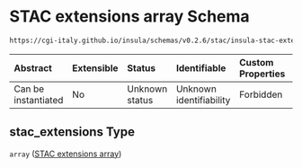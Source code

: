 # STAC extensions array Schema

```txt
https://cgi-italy.github.io/insula/schemas/v0.2.6/stac/insula-stac-extension.schema.json#/$defs/stac_extensions/properties/stac_extensions
```



| Abstract            | Extensible | Status         | Identifiable            | Custom Properties | Additional Properties | Access Restrictions | Defined In                                                                                                   |
| :------------------ | :--------- | :------------- | :---------------------- | :---------------- | :-------------------- | :------------------ | :----------------------------------------------------------------------------------------------------------- |
| Can be instantiated | No         | Unknown status | Unknown identifiability | Forbidden         | Allowed               | none                | [insula-stac-extension.schema.json\*](schemas/stac/insula-stac-extension.schema.json) |

## stac\_extensions Type

`array` ([STAC extensions array](insula-stac-extension-defs-stac-extensions-attributes-properties-stac-extensions-array.md))
